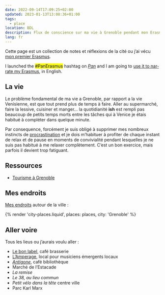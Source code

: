 ```yaml
---
date: 2022-09-14T17:09:25+02:00
updated: 2023-01-13T13:08:36+01:00
tags:
  - place
location: BDL
description: Flux de conscience sur ma vie à Grenoble pendant mon Erasmus.
lang: fr
---
```

Cette page est un collection de notes et réflexions de la cité ou j’ai vécu [mon premier Erasmus](Erasmus%20à%20Grenoble.md).

<div class='blue box' lang='en'>
	I launched the <mark>#PanErasmus</mark> hashtag on <cite><a href='https://pan.rent' title='Pan Social'>Pan</a></cite> and I am going to <a href='https://pan.rent/tags/PanErasmus' title='“#PanErasmus” hashtag on Pan'>use it to narrate my Erasmus</a>, in English.
</div>

## La vie

Le problème fondamental de ma vie a Grenoble, par rapport a la vie Venisienne, est que tout prend plus de temps à faire. Aller au supermarché, faire la lessive, cuisiner et manger… la quotidianité <b class='ish'>ish</b> est rempli pas beaucoup de petits temps morts entre les tâches qui à Venice je étais habitué à compléter dans quelque minute.

Par consequence, forcément je suis obligé à supprimer mes nombreux instincts de <a href='https://tommi.space/procrastinazione' hreflang='it' title='L’arte di procrastinare'>procrastination</a> et je dois m’habituer à profiter de chaque instant de relax et de pause en moments de convivialité pendant lesquelles je ne suis pas habitué à me relaxer complètement. C’est un bon exercice, mais parfois il devient trop fatiguant.

## Ressources

- [Tourisme à Grenoble](https://grenoble-tourisme.com 'Grenoble Tourisme')

## Mes endroits

<a href='/places/' title='Around the World - tommi.space' hreflang='en'>Mes endroits</a> autour de la ville :

{% render 'city-places.liquid', places: places, city: 'Grenoble' %}

## Aller voire

Tous les lieus ou j’aurais voulu aller :

- [Le bon label](https://lebonlabel.com), café brasserie
- [L’Amperage](https://amperage.fr), local pour musiciens émergents locaux
- <cite>[Antigone](https://www.bibliothequeantigone.org 'Antigone, café bibliothèque')</cite>, café bibliothèque
- Marché de l’Estacade
- <cite>La remise</cite>
- <cite>Le 38, au lieu commun</cite>
- <cite>Petit vélo dans la tête</cite> centre ville
- Parc Karl Marx
